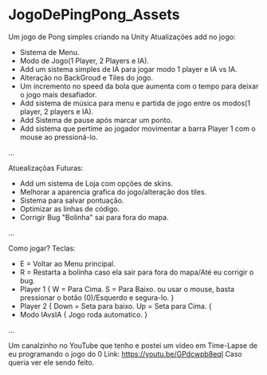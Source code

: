 # JogoDePingPong_Assets
Um jogo de Pong simples criando na Unity
Atualizações add no jogo:
- Sistema de Menu.
- Modo de Jogo(1 Player, 2 Players e IA).
- Add um sistema simples de IA para jogar modo 1 player e IA vs IA.
- Alteração no BackGroud e Tiles do jogo.
- Um incremento no speed da bola que aumenta com o tempo para deixar o jogo mais desafiador.
- Add sistema de música para menu e partida de jogo entre os modos(1 player, 2 players e IA).
- Add Sistema de pause após marcar um ponto.
- Add sistema que pertime ao jogador movimentar a barra Player 1 com o mouse ao pressioná-lo.

...

Atuealizaçõas Futuras:
- Add um sistema de Loja com opções de skins.
- Melhorar a aparencia grafica do jogo/alteração dos tiles.
- Sistema para salvar pontuação.
- Optimizar as linhas de código.
- Corrigir Bug "Bolinha" sai para fora do mapa.

...

Como jogar? 
Teclas:
- E = Voltar ao Menu principal.
- R = Restarta a bolinha caso ela sair para fora do mapa/Até eu corrigir o bug.
- Player 1
  {
    W = Para Cima.
    S = Para Baixo.
    ou usar o mouse, basta pressionar o botão (0)/Esquerdo e segura-lo.
  }
- Player 2
  {
    Down = Seta para baixo.
    Up = Seta para Cima.
  {
 - Modo IAvsIA
  {
    Jogo roda automatico.
  }
  
...
  
Um canalzinho no YouTube que tenho e postei um vídeo em Time-Lapse de eu programando o jogo do 0
Link: https://youtu.be/GPdcwpb8eqI
Caso queria ver ele sendo feito.
